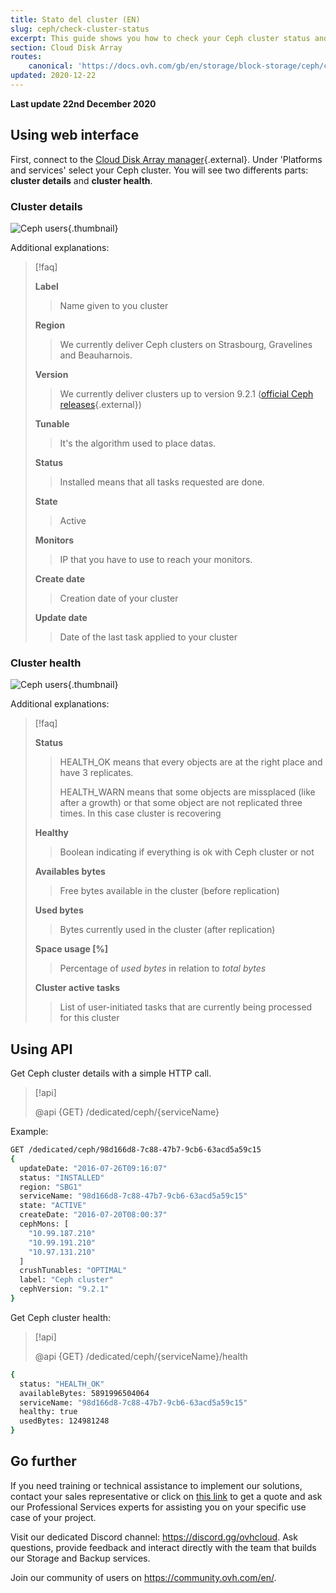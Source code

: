 ```yaml
---
title: Stato del cluster (EN)
slug: ceph/check-cluster-status
excerpt: This guide shows you how to check your Ceph cluster status and health.
section: Cloud Disk Array
routes:
    canonical: 'https://docs.ovh.com/gb/en/storage/block-storage/ceph/check-cluster-status/'
updated: 2020-12-22
---
```


**Last update 22nd December 2020**


## Using web interface
First, connect to the [Cloud Disk Array manager](https://www.ovh.com/manager/cloud/index.html){.external}. Under 'Platforms and services' select your Ceph cluster. You will see two differents parts: **cluster details** and **cluster health**.


### Cluster details

![Ceph users](images/check_cluster_status_1.png){.thumbnail}

Additional explanations:


> [!faq]
>
> **Label**
>>
>> Name given to you cluster
>>
>>
> **Region**
>>
>> We currently deliver Ceph clusters on Strasbourg, Gravelines and Beauharnois.
>>
>>
> **Version**
>>
>> We currently deliver clusters up to version 9.2.1 ([official Ceph releases](https://docs.ceph.com/en/latest/releases/general/){.external})
>>
>>
> **Tunable**
>>
>> It's the algorithm used to place datas.
>>
>>
> **Status**
>>
>> Installed means that all tasks requested are done.
>>
>>
> **State**
>>
>> Active
>>
>>
> **Monitors**
>>
>> IP that you have to use to reach your monitors.
>>
>>
> **Create date**
>>
>> Creation date of your cluster
>>
>>
> **Update date**
>>
>> Date of the last task applied to your cluster
>>
>>
>

### Cluster health

![Ceph users](images/check_cluster_status_2.png){.thumbnail}

Additional explanations:


> [!faq]
>
> **Status**
>>
>> HEALTH_OK means that every objects are at the right place and have 3 replicates.
>>
>>
>> HEALTH_WARN means that some objects are missplaced (like after a growth) or that some object are not replicated three times. In this case cluster is recovering
>>
>>
> **Healthy**
>>
>> Boolean indicating if everything is ok with Ceph cluster or not
>>
>>
> **Availables bytes**
>>
>> Free bytes available in the cluster (before replication)
>>
>>
> **Used bytes**
>>
>> Bytes currently used in the cluster (after replication)
>>
>>
> **Space usage [%]**
>>
>> Percentage of *used bytes* in relation to *total bytes*
>>
>>
> **Cluster active tasks**
>>
>> List of user-initiated tasks that are currently being processed for this cluster
>>
>>
>

## Using API
Get Ceph cluster details with a simple HTTP call.


> [!api]
>
> @api {GET} /dedicated/ceph/{serviceName}
>
Example:


```bash
GET /dedicated/ceph/98d166d8-7c88-47b7-9cb6-63acd5a59c15
{
  updateDate: "2016-07-26T09:16:07"
  status: "INSTALLED"
  region: "SBG1"
  serviceName: "98d166d8-7c88-47b7-9cb6-63acd5a59c15"
  state: "ACTIVE"
  createDate: "2016-07-20T08:00:37"
  cephMons: [
    "10.99.187.210"
    "10.99.191.210"
    "10.97.131.210"
  ]
  crushTunables: "OPTIMAL"
  label: "Ceph cluster"
  cephVersion: "9.2.1"
}
```

Get Ceph cluster health:


> [!api]
>
> @api {GET} /dedicated/ceph/{serviceName}/health
>

```bash
{
  status: "HEALTH_OK"
  availableBytes: 5891996504064
  serviceName: "98d166d8-7c88-47b7-9cb6-63acd5a59c15"
  healthy: true
  usedBytes: 124981248
}
```

## Go further

If you need training or technical assistance to implement our solutions, contact your sales representative or click on [this link](https://www.ovhcloud.com/it/professional-services/) to get a quote and ask our Professional Services experts for assisting you on your specific use case of your project.

Visit our dedicated Discord channel: <https://discord.gg/ovhcloud>. Ask questions, provide feedback and interact directly with the team that builds our Storage and Backup services.

Join our community of users on <https://community.ovh.com/en/>.
